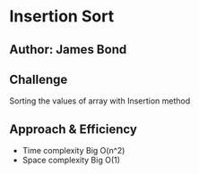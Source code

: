 # Insertion Sort
## Author: James Bond

## Challenge
Sorting the values of array with Insertion method

## Approach & Efficiency

* Time complexity Big O(n^2)
* Space complexity Big O(1)


